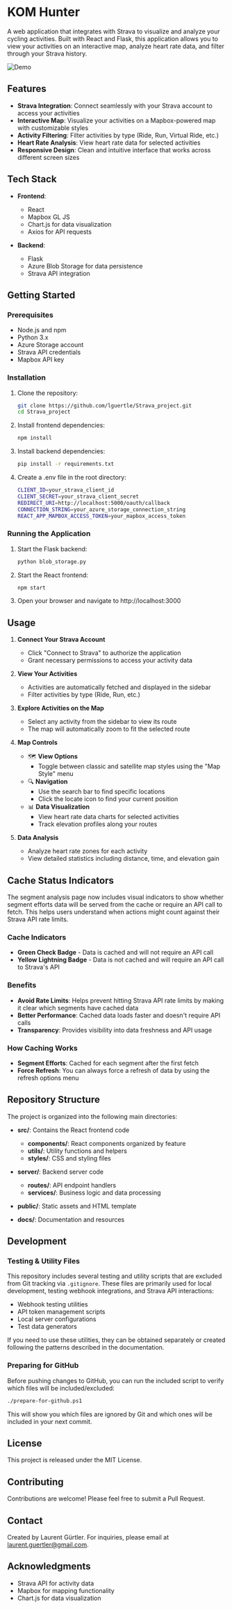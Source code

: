 # KOM Hunter

A web application that integrates with Strava to visualize and analyze your cycling activities. Built with React and Flask, this application allows you to view your activities on an interactive map, analyze heart rate data, and filter through your Strava history.

![Demo](docs/assets/demo.gif)

## Features

- **Strava Integration**: Connect seamlessly with your Strava account to access your activities
- **Interactive Map**: Visualize your activities on a Mapbox-powered map with customizable styles
- **Activity Filtering**: Filter activities by type (Ride, Run, Virtual Ride, etc.)
- **Heart Rate Analysis**: View heart rate data for selected activities
- **Responsive Design**: Clean and intuitive interface that works across different screen sizes

## Tech Stack

- **Frontend**: 
  - React
  - Mapbox GL JS
  - Chart.js for data visualization
  - Axios for API requests

- **Backend**:
  - Flask
  - Azure Blob Storage for data persistence
  - Strava API integration

## Getting Started

### Prerequisites

- Node.js and npm
- Python 3.x
- Azure Storage account
- Strava API credentials
- Mapbox API key

### Installation

1. Clone the repository:
   ```bash
   git clone https://github.com/lguertle/Strava_project.git
   cd Strava_project

2. Install frontend dependencies:
   ```bash
   npm install

3. Install backend dependencies:
   ```bash
   pip install -r requirements.txt

4. Create a .env file in the root directory:
   ```bash
   CLIENT_ID=your_strava_client_id
   CLIENT_SECRET=your_strava_client_secret
   REDIRECT_URI=http://localhost:5000/oauth/callback
   CONNECTION_STRING=your_azure_storage_connection_string
   REACT_APP_MAPBOX_ACCESS_TOKEN=your_mapbox_access_token

### Running the Application

1. Start the Flask backend:
   ```bash
   python blob_storage.py

2. Start the React frontend:
   ```bash
   npm start

3. Open your browser and navigate to http://localhost:3000

## Usage

1. **Connect Your Strava Account**
   - Click "Connect to Strava" to authorize the application
   - Grant necessary permissions to access your activity data

2. **View Your Activities**
   - Activities are automatically fetched and displayed in the sidebar
   - Filter activities by type (Ride, Run, etc.)

3. **Explore Activities on the Map**
   - Select any activity from the sidebar to view its route
   - The map will automatically zoom to fit the selected route

4. **Map Controls**
   - 🗺️ **View Options**
     - Toggle between classic and satellite map styles using the "Map Style" menu
   - 🔍 **Navigation**
     - Use the search bar to find specific locations
     - Click the locate icon to find your current position
   - 📊 **Data Visualization**
     - View heart rate data charts for selected activities
     - Track elevation profiles along your routes

5. **Data Analysis**
   - Analyze heart rate zones for each activity
   - View detailed statistics including distance, time, and elevation gain

## Cache Status Indicators

The segment analysis page now includes visual indicators to show whether segment efforts data will be served from the cache or require an API call to fetch. This helps users understand when actions might count against their Strava API rate limits.

### Cache Indicators

- **Green Check Badge** - Data is cached and will not require an API call
- **Yellow Lightning Badge** - Data is not cached and will require an API call to Strava's API

### Benefits

- **Avoid Rate Limits**: Helps prevent hitting Strava API rate limits by making it clear which segments have cached data
- **Better Performance**: Cached data loads faster and doesn't require API calls
- **Transparency**: Provides visibility into data freshness and API usage

### How Caching Works

- **Segment Efforts**: Cached for each segment after the first fetch
- **Force Refresh**: You can always force a refresh of data by using the refresh options menu

## Repository Structure

The project is organized into the following main directories:

- **src/**: Contains the React frontend code
  - **components/**: React components organized by feature
  - **utils/**: Utility functions and helpers
  - **styles/**: CSS and styling files
  
- **server/**: Backend server code
  - **routes/**: API endpoint handlers
  - **services/**: Business logic and data processing

- **public/**: Static assets and HTML template
- **docs/**: Documentation and resources

## Development

### Testing & Utility Files

This repository includes several testing and utility scripts that are excluded from Git tracking via `.gitignore`. These files are primarily used for local development, testing webhook integrations, and Strava API interactions:

- Webhook testing utilities
- API token management scripts
- Local server configurations
- Test data generators

If you need to use these utilities, they can be obtained separately or created following the patterns described in the documentation.

### Preparing for GitHub

Before pushing changes to GitHub, you can run the included script to verify which files will be included/excluded:

```bash
./prepare-for-github.ps1
```

This will show you which files are ignored by Git and which ones will be included in your next commit.

## License
This project is released under the MIT License.

## Contributing
Contributions are welcome! Please feel free to submit a Pull Request.

## Contact
Created by Laurent Gürtler.
For inquiries, please email at laurent.guertler@gmail.com.

## Acknowledgments
   - Strava API for activity data
   - Mapbox for mapping functionality
   - Chart.js for data visualization
